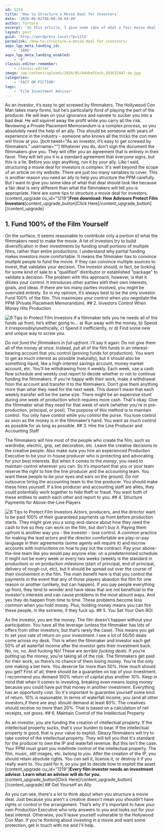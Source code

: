 ```yaml
---
id: 1214
title: 'How to Structure a Movie Deal for Investors'
date: '2020-06-02T06:00:30-04:00'
author: Tortora
excerpt: 'In this article, I give some idea of what a fair movie deal looks like for investors. These tips will help you structure a deal that doesn''t screw you.'
layout: post
guid: 'http://wordpress.local/?p=1214'
permalink: /how-to-structure-a-movie-deal-for-investors/
aops_lpp_meta_landing_id:
    - '1085'
aops_lpp_meta_landing_enabled:
    - '0'
classic-editor-remember:
    - classic-editor
image: /wp-content/uploads/2020/05/AdobeStock_283632447-sm.jpg
categories:
    - 'FACT OR FICTION'
tags:
    - 'Film Investment Advisor'
---
```


As an investor, it’s easy to get screwed by filmmakers. The Hollywood Con Man takes many forms, but he’s particularly fond of playing the part of the producer. He will lean on your ignorance and naivete to sucker you into a bad deal. He will squirrel away the profit while you carry all the risk. Reviewing a Private Placement Memorandum is a complex process, so you absolutely need the help of an ally. This should be someone with years of experience in the industry – someone who knows all the tricks the con men will throw at you. \[bctt tweet="As an investor, it’s easy to get screwed by filmmakers." username=""\] Whatever you do, don't sign the document the filmmakers give you. They will offer you an agreement that is entirely in their favor. They will tell you it is a standard agreement that everyone signs, but this is a lie. Before you sign anything, run it by your ally. Like I said, structuring a movie deal for investors is complex. It's well beyond the scope of an article on my website. There are just too many variables to cover. This is another reason you need an ally to help you structure the PPM carefully. But I want to give you some idea of what that deal should look like because a fair deal is very different than what the filmmakers will tell you is appropriate. Here are some tips to structure a movie deal for investors. \[content\_upgrade cu\_id="1219"\]**Free download: How Advisors Protect Film Investors**\[content\_upgrade\_button\]Click Here\[/content\_upgrade\_button\]\[/content\_upgrade\]

## 1. Fund 100% of the Film Yourself

 On the surface, it seems reasonable to contribute only a portion of what the filmmakers need to make the movie. A lot of investors try to build diversification in their investments by funding small portions of multiple films, rather than entire productions. I understand why partial funding makes investors more comfortable. It means the filmmaker has to convince *multiple* people to fund the movie. If they can convince multiple sources to invest, that validates your decision. The investor should, in fact, be looking for some kind of sale to a "qualified" distributor or established "package" to validate a decision. The problem with this approach, however, is that it dilutes your control. It introduces other parties with their own interests, goals, and ideas. If there are too many parties involved, you might be overruled entirely. So in my opinion, it’s always best to be the only investor. Fund 100% of the film. This maximizes your control when you negotiate the PPM (Private Placement Memorandum). ## 2. Investors Control When Money Hits Production

 ![6 Tips to Protect Film Investors](http://wordpress.local/wp-content/uploads/2020/06/AdobeStock_106085748-sm.jpg) If a filmmaker tells you he needs all of the funds up front, he’s either going to… a) Run away with the money, b) Spend it irresponsibly/unethically, c) Spend it inefficiently, or d) Find some new and unique way to screw you.

 *Do not fund the filmmakers in full upfront*. I’ll say it again: Do not give them all of the money at once. Instead, put all of the film funds in an interest-bearing account that you control (proving funds for production). You want to get as much interest as possible (naturally), but it should also be something liquid, like a high-interest savings account, money market account, etc. You’ll be withdrawing from it weekly. Each week, use a cash flow schedule and weekly cost report to decide whether or not to continue funding the filmmakers. If you’re happy with their work, make a withdrawal from the account and transfer it to the filmmakers. Don’t give them anything more than what they need for the next week. This doesn't mean that each weekly transfer will be the same size. There might be an expensive stunt during one week of production which requires more cash. That's okay. Give the filmmaker what they need for that week of work (whether you're in pre-production, principal, or post). The purpose of this method is to maintain control. You only have control while you control the purse. You lose control as soon as the money is in the filmmaker’s hand. You want as much control as possible for as long as possible. ## 3. Hire the Line Producer and Accounting Staff

 The filmmakers will hire most of the people who create the film, such as wardrobe, electric, grip, set decoration, etc. Leave the creative decisions to the creative people. Also make sure you hire an experienced Production Executive to be your in-house producer who is protecting and advocating for your best interests. But when it comes to the *money*, you need to maintain control wherever you can. So it’s important that you or your team reserve the right to hire the line producer and the accounting team. You want these people to be your eyes and ears on the ground. *Do not* outsource hiring the accounting team to the line producer. You should make these hires yourself. If a line producer and accounting staff are allies, they could potentially work together to hide theft or fraud. You want both of these entities to watch each other and report to you. ## 4. Structure Payments for Above-the-Line Players

 ![6 Tips to Protect Film Investors](http://wordpress.local/wp-content/uploads/2020/06/AdobeStock_236241394-sm.jpg) Actors, producers, and the director want to be paid 100% of their guaranteed payments up front before production starts. They might give you a song-and-dance about how they need the cash to live so they can work on the film, but don’t buy it. Paying them upfront is another way you - the investor - lose control. A common practice for making the lead actors and the director comfortable are play-or-pay language in their agreements (some agents will require it) and escrow accounts with instructions on how to pay out the contract. Pay your above-the-line team like you would pay anyone else: on a predetermined schedule. It might not be every week or every two weeks (weekly is the standard in production) or on production milestone (start of principal, end of principal, delivery of rough cut, etc), but it should be spread out over the course of their involvement in the film. The main benefit here is that you control the payments in the event that any of those players abandon the film for one reason or another (unlikely, but can happen). If you pay people everything up front, they tend to wonder and have ideas that are not beneficial to the investor's interests and can cause problems in the most absurd ways. And yes they do happen from time to time. These problems become less common when you hold money. Plus, holding money means you can fire these people, in the extreme, if they fuck up. ## 5. You Set Your Own ROI

 As the investor, you are the money. The film doesn’t happen without your participation. You have all the leverage (unless the filmmaker has lots of offers from other investors, but that’s rarely the case). This means you get to set your rate of return on your investment. I see a lot of 50/50 deals come across my desk. This is when the filmmaker and investor each get 50% of all waterfall income after the investor gets their investment back. No, no, no. And fucking No! These are *terrible fucking deals*. If you’re putting up the money, you’re taking all of the risk. The filmmakers get paid for their work, so there’s no chance of them losing money. You’re the only one making a bet here. You deserve far more than 50%. How much should you get? First of all, there should be a guarantee on top of your investment. I recommend you demand 100% return of capital plus another 10%. Keep in mind that when it comes to investing, breaking even means losing money because you could have put that money in another investment. Everything has an opportunity cost. So it's important to guarantee yourself some kind of return. 10% is reasonable. In terms of waterfall income, you (and all other investors,if there are any) should demand at least 80%. The creatives should receive no more than 20%. That is based on a calculation of net receipts, not gross. ## 6. Maintain Control of the Intellectual Property

 As an investor, you are funding the creation of intellectual property. If the intellectual property sucks, that's your burden to bear. If the intellectual property is good, that is your value to exploit. Sleazy filmmakers will try to take control of the intellectual property. They will tell you that it's standard for the producer to own the IP and waterfall revenue. But this isn't the case. Your PPM must grant you indefinite control of the intellectual property. The film, music, still images, etc. *belong to you*. After the creation of the IP, you should retain absolute rights. You can sell it, license it, or destroy it if you really want to. You paid for it, so you get to decide how to exploit the asset. \[content\_upgrade cu\_id="1219"\]**Every film investor needs an investment advisor. Learn what an advisor will do for you.**\[content\_upgrade\_button\]Click Here\[/content\_upgrade\_button\]\[/content\_upgrade\] ## Get Yourself an Ally

 As you can see, there's a lot to think about when you structure a movie deal. Just because you aren't a creative doesn't mean you shouldn't have rights or control in the arrangement. That’s why it's important to have your own Production Executive who only answers to you and looks out for your best interest. Otherwise, you’ll leave yourself vulnerable to the Hollywood Con Man. If you're thinking about investing in a movie and want some protection, get in touch with me and I'll help.